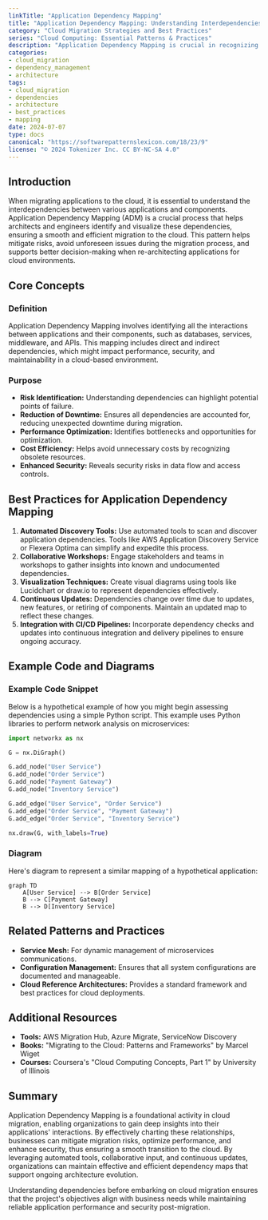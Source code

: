 ```yaml
---
linkTitle: "Application Dependency Mapping"
title: "Application Dependency Mapping: Understanding Interdependencies Before Migration"
category: "Cloud Migration Strategies and Best Practices"
series: "Cloud Computing: Essential Patterns & Practices"
description: "Application Dependency Mapping is crucial in recognizing and understanding interdependencies among applications and components, providing a clear pathway for successful cloud migration."
categories:
- cloud_migration
- dependency_management
- architecture
tags:
- cloud_migration
- dependencies
- architecture
- best_practices
- mapping
date: 2024-07-07
type: docs
canonical: "https://softwarepatternslexicon.com/18/23/9"
license: "© 2024 Tokenizer Inc. CC BY-NC-SA 4.0"
---
```


## Introduction

When migrating applications to the cloud, it is essential to understand the interdependencies between various applications and components. Application Dependency Mapping (ADM) is a crucial process that helps architects and engineers identify and visualize these dependencies, ensuring a smooth and efficient migration to the cloud. This pattern helps mitigate risks, avoid unforeseen issues during the migration process, and supports better decision-making when re-architecting applications for cloud environments.

## Core Concepts

### Definition

Application Dependency Mapping involves identifying all the interactions between applications and their components, such as databases, services, middleware, and APIs. This mapping includes direct and indirect dependencies, which might impact performance, security, and maintainability in a cloud-based environment.

### Purpose

- **Risk Identification:** Understanding dependencies can highlight potential points of failure.
- **Reduction of Downtime:** Ensures all dependencies are accounted for, reducing unexpected downtime during migration.
- **Performance Optimization:** Identifies bottlenecks and opportunities for optimization.
- **Cost Efficiency:** Helps avoid unnecessary costs by recognizing obsolete resources.
- **Enhanced Security:** Reveals security risks in data flow and access controls.

## Best Practices for Application Dependency Mapping

1. **Automated Discovery Tools:** Use automated tools to scan and discover application dependencies. Tools like AWS Application Discovery Service or Flexera Optima can simplify and expedite this process.
2. **Collaborative Workshops:** Engage stakeholders and teams in workshops to gather insights into known and undocumented dependencies.
3. **Visualization Techniques:** Create visual diagrams using tools like Lucidchart or draw.io to represent dependencies effectively.
4. **Continuous Updates:** Dependencies change over time due to updates, new features, or retiring of components. Maintain an updated map to reflect these changes.
5. **Integration with CI/CD Pipelines:** Incorporate dependency checks and updates into continuous integration and delivery pipelines to ensure ongoing accuracy.

## Example Code and Diagrams

### Example Code Snippet

Below is a hypothetical example of how you might begin assessing dependencies using a simple Python script. This example uses Python libraries to perform network analysis on microservices:

```python
import networkx as nx

G = nx.DiGraph()

G.add_node("User Service")
G.add_node("Order Service")
G.add_node("Payment Gateway")
G.add_node("Inventory Service")

G.add_edge("User Service", "Order Service")
G.add_edge("Order Service", "Payment Gateway")
G.add_edge("Order Service", "Inventory Service")

nx.draw(G, with_labels=True)
```

### Diagram

Here's diagram to represent a similar mapping of a hypothetical application:

```mermaid
graph TD
    A[User Service] --> B[Order Service]
    B --> C[Payment Gateway]
    B --> D[Inventory Service]
```

## Related Patterns and Practices

- **Service Mesh:** For dynamic management of microservices communications.
- **Configuration Management:** Ensures that all system configurations are documented and manageable.
- **Cloud Reference Architectures:** Provides a standard framework and best practices for cloud deployments.

## Additional Resources

- **Tools:** AWS Migration Hub, Azure Migrate, ServiceNow Discovery
- **Books:** "Migrating to the Cloud: Patterns and Frameworks" by Marcel Wiget
- **Courses:** Coursera's "Cloud Computing Concepts, Part 1" by University of Illinois

## Summary

Application Dependency Mapping is a foundational activity in cloud migration, enabling organizations to gain deep insights into their applications' interactions. By effectively charting these relationships, businesses can mitigate migration risks, optimize performance, and enhance security, thus ensuring a smooth transition to the cloud. By leveraging automated tools, collaborative input, and continuous updates, organizations can maintain effective and efficient dependency maps that support ongoing architecture evolution.

Understanding dependencies before embarking on cloud migration ensures that the project's objectives align with business needs while maintaining reliable application performance and security post-migration.
